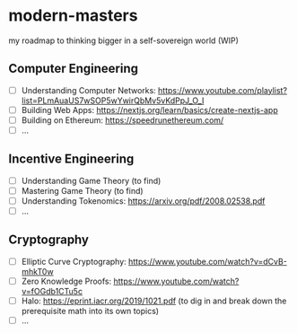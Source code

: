 # modern-masters
my roadmap to thinking bigger in a self-sovereign world (WIP)

## Computer Engineering
- [ ] Understanding Computer Networks: https://www.youtube.com/playlist?list=PLmAuaUS7wSOP5wYwirQbMv5vKdPpJ_O_I
- [ ] Building Web Apps: https://nextjs.org/learn/basics/create-nextjs-app
- [ ] Building on Ethereum: https://speedrunethereum.com/
- [ ] ...

## Incentive Engineering
- [ ] Understanding Game Theory (to find)
- [ ] Mastering Game Theory (to find)
- [ ] Understanding Tokenomics: https://arxiv.org/pdf/2008.02538.pdf
- [ ] ...

## Cryptography
- [ ] Elliptic Curve Cryptography: https://www.youtube.com/watch?v=dCvB-mhkT0w
- [ ] Zero Knowledge Proofs: https://www.youtube.com/watch?v=fOGdb1CTu5c
- [ ] Halo: https://eprint.iacr.org/2019/1021.pdf (to dig in and break down the prerequisite math into its own topics)
- [ ] ...
